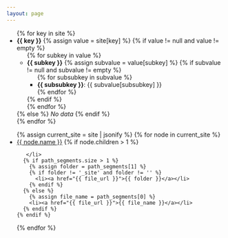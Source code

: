 ```yaml
---
layout: page
---
```

<ul>
  {% for key in site %}
    <li>
      <strong>{{ key }}</strong>
      {% assign value = site[key] %}
      {% if value != null and value != empty %}
        <ul>
          {% for subkey in value %}
            <li>
              <strong>{{ subkey }}</strong>
              {% assign subvalue = value[subkey] %}
              {% if subvalue != null and subvalue != empty %}
                <ul>
                  {% for subsubkey in subvalue %}
                    <li>
                      <strong>{{ subsubkey }}</strong>: {{ subvalue[subsubkey] }}
                    </li>
                  {% endfor %}
                </ul>
              {% endif %}
            </li>
          {% endfor %}
        </ul>
      {% else %}
        <em>No data</em>
      {% endif %}
    </li>
  {% endfor %}
</ul>

<ul>
  {% assign current_site = site | jsonify %}
  {% for node in current_site %}
    <li><a href="{{ node.path }}">{{ node.name }}</a>
      {% if node.children > 1 %} 

       </li>
      {% if path_segments.size > 1 %}
        {% assign folder = path_segments[1] %}
        {% if folder != '_site' and folder != '' %}
          <li><a href="{{ file_url }}">{{ folder }}</a></li>
        {% endif %}
      {% else %}
        {% assign file_name = path_segments[0] %}
        <li><a href="{{ file_url }}">{{ file_name }}</a></li>
      {% endif %}
    {% endif %}
  {% endfor %}
</ul>
